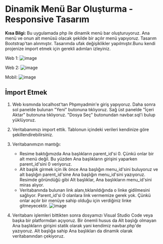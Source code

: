 # Dinamik Menü Bar Oluşturma - Responsive Tasarım 

**Kısa Bilgi:** Bu uygulamada php ile dinamik menü bar oluşturuyoruz. Ana menü ve onun alt menüsü olacak şekilde bir açılır menü yapıyoruz. Tasarım Bootstrap'tan alınmıştır. 
Tasarımda ufak değişiklikler yapılmıştır.Bunu kendi projenize import etmek için gerekli adımları izleyiniz.

Web 1:
![image](https://user-images.githubusercontent.com/82734214/117145512-e8228c80-adbb-11eb-9000-27f7613f9965.png)

Web 2:
![image](https://user-images.githubusercontent.com/82734214/117145655-0d16ff80-adbc-11eb-8756-9958e9724e8b.png)

Mobil:
![image](https://user-images.githubusercontent.com/82734214/117146451-e3aaa380-adbc-11eb-9442-e0499502a984.png)

## İmport Etmek
1. Web kısmında localhost'tan Phpmyadmin'e giriş yapıyoruz. Daha sonra sol panelde bulunan "Yeni" butonuna tıklıyoruz. Sağ üst panelde "İçeri Aktar" butonuna tıklıyoruz. "Dosya Seç" butonundan navbar.sql'i bulup yüklüyoruz.
2. Veritabanımızı import ettik. Tablonun içindeki verileri kendinize göre şekillendirebilirsiniz. 
3. Veritabanımızın mantığı: 
   - Resime baktığımızda Ana başlıkların parent_id'si 0. Çünkü onlar bir alt menü değil. Bu yüzden Ana başlıkların girişini yaparken parent_id'sini 0 veriyoruz.
   - Alt başlık girmek için ilk önce Ana başlığın menu_id'sini buluyoruz ve alt başlığın parent_id'sine Ana başlığın menu_id'sini yazıyoruz. Resimde göründüğü gibi Alt başlıklar, Ana başlıkların menu_id'sini miras alıyor.
   - Veritabanında bulunan link alanı,tıklanıldığında o linke gidilmesini sağlıyor. Parent_id'si 0 olanlara link vermemize gerek yok. Çünkü onlar açılır bir menüye sahip olduğu için verdiğiniz linke gitmeyecektir.
  ![image](https://user-images.githubusercontent.com/82734214/117149844-42bde780-adc0-11eb-9c99-80d5e30d9e49.png)

4. Veritabanı işlemleri bittikten sonra dosyamızı Visual Studio Code veya başka bir platformdan açıyoruz. Bir önemli husus da Alt başlığı olmayan Ana başlıkların girişini statik olarak yani kendimiz navbar.php'de yazıyoruz. Alt başlığa sahip Ana başlıkları da dinamik olarak veritabanından çekiyoruz.  
